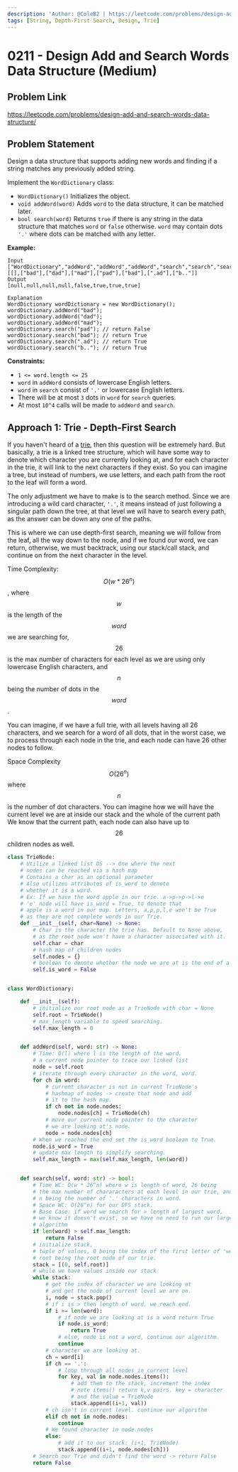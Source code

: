 ```yaml
---
description: 'Author: @ColeB2 | https://leetcode.com/problems/design-add-and-search-words-data-structure/'
tags: [String, Depth-First Search, Design, Trie]
---
```


# 0211 - Design Add and Search Words Data Structure (Medium)

## Problem Link

https://leetcode.com/problems/design-add-and-search-words-data-structure/

## Problem Statement

Design a data structure that supports adding new words and finding if a string matches any previously added string.

Implement the `WordDictionary` class:

- `WordDictionary()` Initializes the object.
- `void addWord(word)` Adds `word` to the data structure, it can be matched later.
- `bool search(word)` Returns `true` if there is any string in the data structure that matches `word` or `false` otherwise. `word` may contain dots `'.'` where dots can be matched with any letter.

**Example:**

```
Input
["WordDictionary","addWord","addWord","addWord","search","search","search","search"]
[[],["bad"],["dad"],["mad"],["pad"],["bad"],[".ad"],["b.."]]
Output
[null,null,null,null,false,true,true,true]

Explanation
WordDictionary wordDictionary = new WordDictionary();
wordDictionary.addWord("bad");
wordDictionary.addWord("dad");
wordDictionary.addWord("mad");
wordDictionary.search("pad"); // return False
wordDictionary.search("bad"); // return True
wordDictionary.search(".ad"); // return True
wordDictionary.search("b.."); // return True
```

**Constraints:**

- `1 <= word.length <= 25`
- `word` in `addWord` consists of lowercase English letters.
- `word` in `search` consist of `'.'` or lowercase English letters.
- There will be at most `3` dots in `word` for `search` queries.
- At most `10^4` calls will be made to `addWord` and `search`.

## Approach 1: Trie - Depth-First Search

If you haven't heard of a [trie](https://leetcodethehardway.com/solutions/0200-0299/implement-trie-medium), then this question will be extremely hard. But basically, a trie is a linked tree structure, which will have some way to denote which character you are currently looking at, and for each character in the trie, it will link to the next characters if they exist. So you can imagine a tree, but instead of numbers, we use letters, and each path from the root to the leaf will form a word.

The only adjustment we have to make is to the search method. Since we are introducing a wild card character, `'.'`, it means instead of just following a singular path down the tree, at that level we will have to search every path, as the answer can be down any one of the paths.

This is where we can use depth-first search, meaning we will follow from the leaf, all the way down to the node, and if we found our word, we can return, otherwise, we must backtrack, using our stack/call stack, and continue on from the next character in the level.

Time Complexity: $$O(w * 26^n)$$, where $$w$$ is the length of the $$word$$ we are searching for, $$26$$ is the max number of characters for each level as we are using only lowercase English characters, and $$n$$ being the number of dots in the $$word$$.

You can imagine, if we have a full trie, with all levels having all 26 characters, and we search for a word of all dots, that in the worst case, we to process through each node in the trie, and each node can have 26 other nodes to follow.

Space Complexity $$O(26^n)$$ where $$n$$ is the number of dot characters. You can imagine how we will have the current level we are at inside our stack and the whole of the current path We know that the current path, each node can also have up to $$26$$ children nodes as well.

<Tabs>
<TabItem value="python" label="Python">
<SolutionAuthor name="@ColeB2"/>

```py
class TrieNode:
    # Utilize a linked list DS --> One where the next
    # nodes can be reached via a hash map
    # Contains a char as an optional parameter
    # Also utilizes attributes of is_word to denote
    # whether it is a word.
    # Ex: If we have the word apple in our trie. a->p->p->l->e
    # 'e' node will have is_word = True, to denote that
    # apple is a word in our map. Letters, a,p,p,l,e won't be True
    # as they are not complete words in our Trie.
    def __init__(self, char=None) -> None:
        # Char is the character the trie has. Default to None above,
        # as the root node won't have a character associated with it.
        self.char = char
        # hash map of children nodes
        self.nodes = {}
        # boolean to denote whether the node we are at is the end of a word.
        self.is_word = False


class WordDictionary:

    def __init__(self):
        # initialize our root node as a TrieNode with char = None
        self.root = TrieNode()
        # max_length variable to speed searching.
        self.max_length = 0


    def addWord(self, word: str) -> None:
        # Time: O(l) where l is the length of the word.
        # a current node pointer to trace our linked list
        node = self.root
        # iterate through every character in the word, word.
        for ch in word:
            # current character is not in current TrieNode's
            # hashmap of nodes -> create that node and add
            # it to the hash map.
            if ch not in node.nodes:
                node.nodes[ch] = TrieNode(ch)
            # move our current node pointer to the character
            # we are looking at's node.
            node = node.nodes[ch]
        # When we reached the end set the is_word boolean to True.
        node.is_word = True
        # update max length to simplify searching.
        self.max_length = max(self.max_length, len(word))


    def search(self, word: str) -> bool:
        # Time WC: O(w * 26^n) where w is length of word, 26 being
        # the max number of chararacters at each level in our trie, and
        # n being the number of '.' characters in word.
        # Space WC: O(26^n) for our DFS stack.
        # Base Case: if word we search for > length of largest word,
        # we know it doesn't exist, so we have no need to run our large
        # algorithm
        if len(word) > self.max_length:
            return False
        # initialize stack,
        # tuple of values, 0 being the index of the first letter of 'word'
        # root being the root node of our trie.
        stack = [(0, self.root)]
        # while we have values inside our stack
        while stack:
            # get the index of character we are looking at
            # and get the node of current level we are on.
            i, node = stack.pop()
            # if i is > then length of word, we reach end.
            if i >= len(word):
                # if node we are looking at is a word return True
                if node.is_word:
                    return True
                # else, node is not a word, continue our algorithm.
                continue
            # character we are looking at.
            ch = word[i]
            if ch == '.':
                # loop through all nodes in current level
                for key, val in node.nodes.items():
                    # add them to the stack, increment the index
                    # note items() return k,v pairs. key = character
                    # and the value = TrieNode
                    stack.append((i+1, val))
            # ch isn't in current level. continue our algorithm
            elif ch not in node.nodes:
                continue
            # We found character in node.nodes
            else:
                # add it to our stack: (i+1, TrieNode)
                stack.append((i+1, node.nodes[ch]))
        # Search our Trie and didn't find the word -> return False
        return False
```

</TabItem>
</Tabs>
